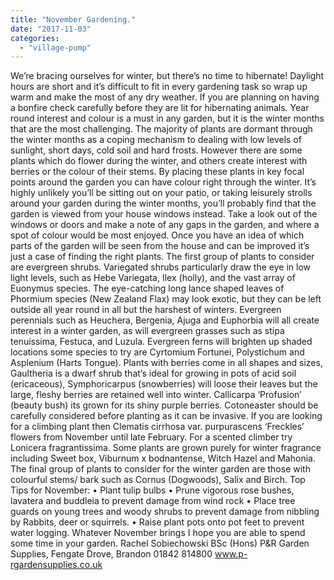 ```yaml
---
title: "November Gardening."
date: "2017-11-03"
categories: 
  - "village-pump"
---
```


We’re bracing ourselves for winter, but there’s no time to hibernate! Daylight hours are short and it’s difficult to fit in every gardening task so wrap up warm and make the most of any dry weather. If you are planning on having a bonfire check carefully before they are lit for hibernating animals. Year round interest and colour is a must in any garden, but it is the winter months that are the most challenging. The majority of plants are dormant through the winter months as a coping mechanism to dealing with low levels of sunlight, short days, cold soil and hard frosts. However there are some plants which do flower during the winter, and others create interest with berries or the colour of their stems. By placing these plants in key focal points around the garden you can have colour right through the winter. It’s highly unlikely you’ll be sitting out on your patio, or taking leisurely strolls around your garden during the winter months, you’ll probably find that the garden is viewed from your house windows instead. Take a look out of the windows or doors and make a note of any gaps in the garden, and where a spot of colour would be most enjoyed. Once you have an idea of which parts of the garden will be seen from the house and can be improved it’s just a case of finding the right plants. The first group of plants to consider are evergreen shrubs. Variegated shrubs particularly draw the eye in low light levels, such as Hebe Variegata, Ilex (holly), and the vast array of Euonymus species. The eye-catching long lance shaped leaves of Phormium species (New Zealand Flax) may look exotic, but they can be left outside all year round in all but the harshest of winters. Evergreen perennials such as Heuchera, Bergenia, Ajuga and Euphorbia will all create interest in a winter garden, as will evergreen grasses such as stipa tenuissima, Festuca, and Luzula. Evergreen ferns will brighten up shaded locations some species to try are Cyrtomium Fortunei, Polystichum and Asplenium (Harts Tongue). Plants with berries come in all shapes and sizes, Gaultheria is a dwarf shrub that’s ideal for growing in pots of acid soil (ericaceous), Symphoricarpus (snowberries) will loose their leaves but the large, fleshy berries are retained well into winter. Callicarpa ‘Profusion’ (beauty bush) its grown for its shiny purple berries. Cotoneaster should be carefully considered before planting as it can be invasive. If you are looking for a climbing plant then Clematis cirrhosa var. purpurascens ‘Freckles’ flowers from November until late February. For a scented climber try Lonicera fragrantissima. Some plants are grown purely for winter fragrance including Sweet box, Viburnum x bodnantense, Witch Hazel and Mahonia. The final group of plants to consider for the winter garden are those with colourful stems/ bark such as Cornus (Dogwoods), Salix and Birch. Top Tips for November: • Plant tulip bulbs • Prune vigorous rose bushes, lavatera and buddleia to prevent damage from wind rock • Place tree guards on young trees and woody shrubs to prevent damage from nibbling by Rabbits, deer or squirrels. • Raise plant pots onto pot feet to prevent water logging. Whatever November brings I hope you are able to spend some time in your garden. Rachel Sobiechowski BSc (Hons) P&R Garden Supplies, Fengate Drove, Brandon 01842 814800 www.p-rgardensupplies.co.uk
